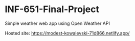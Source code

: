 # INF-651-Final-Project
Simple weather web app using Open Weather API

Hosted site: https://modest-kowalevski-71d866.netlify.app/
